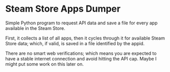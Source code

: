 # Steam Store Apps Dumper

Simple Python program to request API data and save a file for every app available in the Steam Store.

First, it collects a list of all apps, then it cycles through it for available Steam Store data; which, if valid, is saved in a file identified by the appid.

There are no smart web verifications; which means you are expected to have a stable internet connection and avoid hitting the API cap. Maybe I might put some work on this later on.

